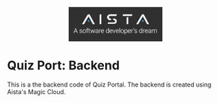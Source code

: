 <div align="center">
    <img align="center" src="./images/AistaLogo.JPG" alt="Error 404" height="80">
</div>

# Quiz Port: Backend

This is a the backend code of Quiz Portal. The backend is created using Aista's Magic Cloud.